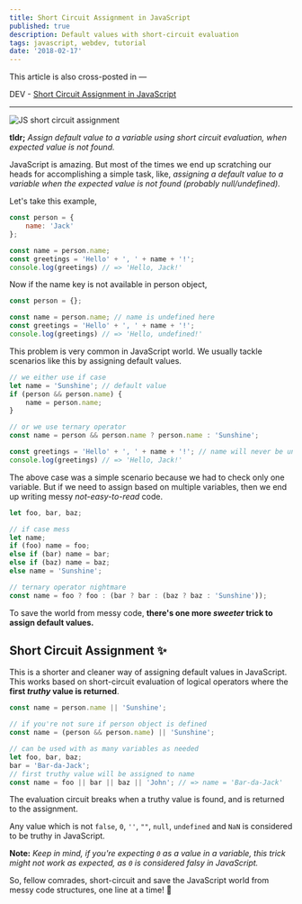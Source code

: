 ```yaml
---
title: Short Circuit Assignment in JavaScript
published: true
description: Default values with short-circuit evaluation
tags: javascript, webdev, tutorial
date: '2018-02-17'
---
```


This article is also cross-posted in —

DEV - [Short Circuit Assignment in JavaScript](https://dev.to/flexdinesh/short-circuit-assignment-in-javascript--4k80)

---

![JS short circuit assignment](https://image.ibb.co/c9duVn/short_circuit_alt.jpg)

**tldr;** _Assign default value to a variable using short circuit evaluation, when expected value is not found._

JavaScript is amazing. But most of the times we end up scratching our heads for accomplishing a simple task, like, _assigning a default value to a variable when the expected value is not found (probably null/undefined)._

Let's take this example,

```js
const person = {
    name: 'Jack'
};

const name = person.name;
const greetings = 'Hello' + ', ' + name + '!';
console.log(greetings) // => 'Hello, Jack!'
```

Now if the name key is not available in person object,

```js
const person = {};

const name = person.name; // name is undefined here
const greetings = 'Hello' + ', ' + name + '!';
console.log(greetings) // => 'Hello, undefined!'
```

This problem is very common in JavaScript world. We usually tackle scenarios like this by assigning default values.

```js
// we either use if case
let name = 'Sunshine'; // default value
if (person && person.name) {
    name = person.name;
}

// or we use ternary operator
const name = person && person.name ? person.name : 'Sunshine';

const greetings = 'Hello' + ', ' + name + '!'; // name will never be undefined now
console.log(greetings) // => 'Hello, Jack!'
```

The above case was a simple scenario because we had to check only one variable. But if we need to assign based on multiple variables, then we end up writing messy _not-easy-to-read_ code.

```js
let foo, bar, baz;

// if case mess
let name;
if (foo) name = foo;
else if (bar) name = bar;
else if (baz) name = baz;
else name = 'Sunshine';

// ternary operator nightmare
const name = foo ? foo : (bar ? bar : (baz ? baz : 'Sunshine'));

``` 

To save the world from messy code, **there's one more _sweeter_ trick to assign default values.**

## Short Circuit Assignment ✨

This is a shorter and cleaner way of assigning default values in JavaScript. This works based on short-circuit evaluation of logical operators where the **first _truthy_ value is returned**.

```js
const name = person.name || 'Sunshine';

// if you're not sure if person object is defined
const name = (person && person.name) || 'Sunshine';

// can be used with as many variables as needed
let foo, bar, baz;
bar = 'Bar-da-Jack';
// first truthy value will be assigned to name
const name = foo || bar || baz || 'John'; // => name = 'Bar-da-Jack'
```

The evaluation circuit breaks when a truthy value is found, and is returned to the assignment. 

Any value which is not `false`, `0`, `''`, `""`, `null`, `undefined` and `NaN` is considered to be truthy in JavaScript.

**Note:** _Keep in mind, if you're expecting `0` as a value in a variable, this trick might not work as expected, as `0` is considered falsy in JavaScript._

So, fellow comrades, short-circuit and save the JavaScript world from messy code structures, one line at a time! 🎉
